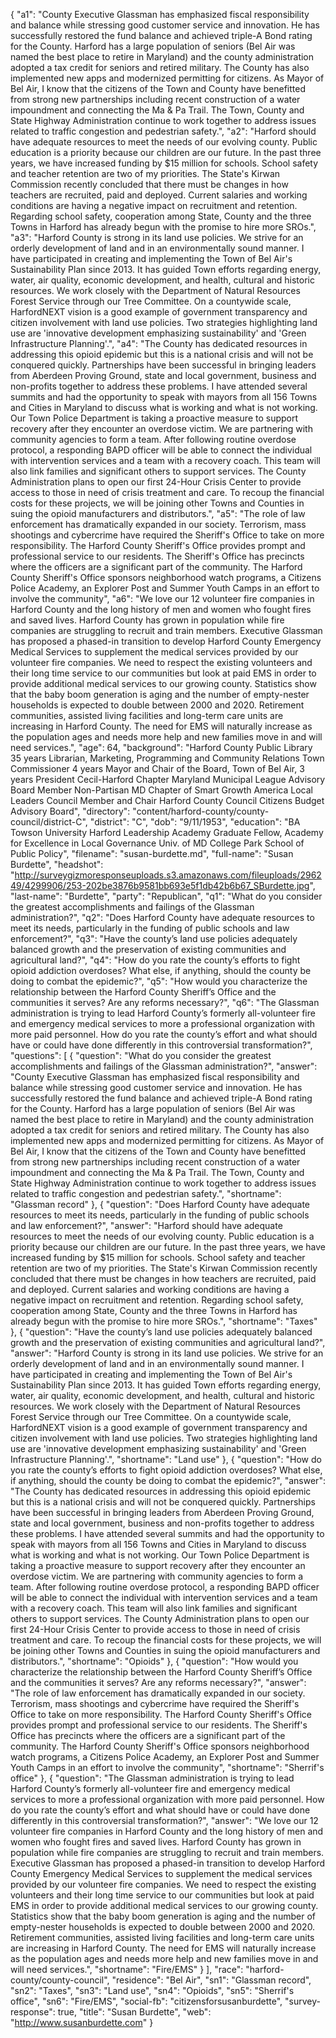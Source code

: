 {
  "a1": "County Executive Glassman has emphasized fiscal responsibility and balance while stressing good customer service and innovation. He has successfully restored the fund balance and achieved triple-A Bond rating for the County. Harford has a large population of seniors (Bel Air was named the best place to retire in Maryland) and the county administration adopted a tax credit for seniors and retired military. The County has also implemented new apps and modernized permitting for citizens. As Mayor of Bel Air, I know that the citizens of the Town and County have benefitted from strong new partnerships including recent construction of a water impoundment and connecting the Ma & Pa Trail. The Town, County and State Highway Administration continue to work together to address issues related to traffic congestion and pedestrian safety.",
  "a2": "Harford should have adequate resources to meet the needs of our evolving county. Public education is a priority because our children are our future. In the past three years, we have increased funding by $15 million for schools. School safety and teacher retention are two of my priorities. The State's Kirwan Commission recently concluded that there must be changes in how teachers are recruited, paid and deployed. Current salaries and working conditions are having a negative impact on recruitment and retention. Regarding school safety, cooperation among State, County and the three Towns in Harford has already begun with the promise to hire more SROs.",
  "a3": "Harford County is strong in its land use policies. We strive for an orderly development of land and in an environmentally sound manner. I have participated in creating and implementing the Town of Bel Air's Sustainability Plan since 2013. It has guided Town efforts regarding energy, water, air quality, economic development, and health, cultural and historic resources. We work closely with the Department of Natural Resources Forest Service through our Tree Committee. On a countywide scale, HarfordNEXT vision is a good example of government transparency and citizen involvement with land use policies. Two strategies highlighting land use are 'innovative development emphasizing sustainability' and 'Green Infrastructure Planning'.",
  "a4": "The County has dedicated resources in addressing this opioid epidemic but this is a national crisis and will not be conquered quickly. Partnerships have been successful in bringing leaders from Aberdeen Proving Ground, state and local government, business and non-profits together to address these problems. I have attended several summits and had the opportunity to speak with mayors from all 156 Towns and Cities in Maryland to discuss what is working and what is not working. Our Town Police Department is taking a proactive measure to support recovery after they encounter an overdose victim. We are partnering with community agencies to form a team. After following routine overdose protocol, a responding BAPD officer will be able to connect the individual with intervention services and a team with a recovery coach. This team will also link families and significant others to support services. The County Administration plans to open our first 24-Hour Crisis Center to provide access to those in need of crisis treatment and care. To recoup the financial costs for these projects, we will be joining other Towns and Counties in suing the opioid manufacturers and distributors.",
  "a5": "The role of law enforcement has dramatically expanded in our society. Terrorism, mass shootings and cybercrime have required the Sheriff's Office to take on more responsibility. The Harford County Sheriff's Office provides prompt and professional service to our residents. The Sheriff's Office has precincts where the officers are a significant part of the community. The Harford County Sheriff's Office sponsors neighborhood watch programs, a Citizens Police Academy, an Explorer Post and Summer Youth Camps in an effort to involve the community",
  "a6": "We love our 12 volunteer fire companies in Harford County and the long history of men and women who fought fires and saved lives. Harford County has grown in population while fire companies are struggling to recruit and train members. Executive Glassman has proposed a phased-in transition to develop Harford County Emergency Medical Services to supplement the medical services provided by our volunteer fire companies. We need to respect the existing volunteers and their long time service to our communities but look at paid EMS in order to provide additional medical services to our growing county. Statistics show that the baby boom generation is aging and the number of empty-nester households is expected to double between 2000 and 2020. Retirement communities, assisted living facilities and long-term care units are increasing in Harford County. The need for EMS will naturally increase as the population ages and needs more help and new families move in and will need services.",
  "age": 64,
  "background": "Harford County Public Library 35 years Librarian, Marketing, Programming and Community Relations Town Commissioner 4 years Mayor and Chair of the Board, Town of Bel Air, 3 years President Cecil-Harford Chapter Maryland Municipal League Advisory Board Member Non-Partisan MD Chapter of Smart Growth America Local Leaders Council Member and Chair Harford County Council Citizens Budget Advisory Board",
  "directory": "content/harford-county/county-council/district-C",
  "district": "C",
  "dob": "9/11/1953",
  "education": "BA Towson University Harford Leadership Academy Graduate Fellow, Academy for Excellence in Local Governance Univ. of MD College Park School of Public Policy",
  "filename": "susan-burdette.md",
  "full-name": "Susan Burdette",
  "headshot": "http://surveygizmoresponseuploads.s3.amazonaws.com/fileuploads/296249/4299906/253-202be3876b9581bb693e5f1db42b6b67_SBurdette.jpg",
  "last-name": "Burdette",
  "party": "Republican",
  "q1": "What do you consider the greatest accomplishments and failings of the Glassman administration?",
  "q2": "Does Harford County have adequate resources to meet its needs, particularly in the funding of public schools and law enforcement?",
  "q3": "Have the county’s land use policies adequately balanced growth and the preservation of existing communities and agricultural land?",
  "q4": "How do you rate the county’s efforts to fight opioid addiction overdoses? What else, if anything, should the county be doing to combat the epidemic?",
  "q5": "How would you characterize the relationship between the Harford County Sheriff’s Office and the communities it serves? Are any reforms necessary?",
  "q6": "The Glassman administration is trying to lead Harford County’s formerly all-volunteer fire and emergency medical services to more a professional organization with more paid personnel. How do you rate the county’s effort and what should have or could have done differently in this controversial transformation?",
  "questions": [
    {
      "question": "What do you consider the greatest accomplishments and failings of the Glassman administration?",
      "answer": "County Executive Glassman has emphasized fiscal responsibility and balance while stressing good customer service and innovation. He has successfully restored the fund balance and achieved triple-A Bond rating for the County. Harford has a large population of seniors (Bel Air was named the best place to retire in Maryland) and the county administration adopted a tax credit for seniors and retired military. The County has also implemented new apps and modernized permitting for citizens. As Mayor of Bel Air, I know that the citizens of the Town and County have benefitted from strong new partnerships including recent construction of a water impoundment and connecting the Ma & Pa Trail. The Town, County and State Highway Administration continue to work together to address issues related to traffic congestion and pedestrian safety.",
      "shortname": "Glassman record"
    },
    {
      "question": "Does Harford County have adequate resources to meet its needs, particularly in the funding of public schools and law enforcement?",
      "answer": "Harford should have adequate resources to meet the needs of our evolving county. Public education is a priority because our children are our future. In the past three years, we have increased funding by $15 million for schools. School safety and teacher retention are two of my priorities. The State's Kirwan Commission recently concluded that there must be changes in how teachers are recruited, paid and deployed. Current salaries and working conditions are having a negative impact on recruitment and retention. Regarding school safety, cooperation among State, County and the three Towns in Harford has already begun with the promise to hire more SROs.",
      "shortname": "Taxes"
    },
    {
      "question": "Have the county’s land use policies adequately balanced growth and the preservation of existing communities and agricultural land?",
      "answer": "Harford County is strong in its land use policies. We strive for an orderly development of land and in an environmentally sound manner. I have participated in creating and implementing the Town of Bel Air's Sustainability Plan since 2013. It has guided Town efforts regarding energy, water, air quality, economic development, and health, cultural and historic resources. We work closely with the Department of Natural Resources Forest Service through our Tree Committee. On a countywide scale, HarfordNEXT vision is a good example of government transparency and citizen involvement with land use policies. Two strategies highlighting land use are 'innovative development emphasizing sustainability' and 'Green Infrastructure Planning'.",
      "shortname": "Land use"
    },
    {
      "question": "How do you rate the county’s efforts to fight opioid addiction overdoses? What else, if anything, should the county be doing to combat the epidemic?",
      "answer": "The County has dedicated resources in addressing this opioid epidemic but this is a national crisis and will not be conquered quickly. Partnerships have been successful in bringing leaders from Aberdeen Proving Ground, state and local government, business and non-profits together to address these problems. I have attended several summits and had the opportunity to speak with mayors from all 156 Towns and Cities in Maryland to discuss what is working and what is not working. Our Town Police Department is taking a proactive measure to support recovery after they encounter an overdose victim. We are partnering with community agencies to form a team. After following routine overdose protocol, a responding BAPD officer will be able to connect the individual with intervention services and a team with a recovery coach. This team will also link families and significant others to support services. The County Administration plans to open our first 24-Hour Crisis Center to provide access to those in need of crisis treatment and care. To recoup the financial costs for these projects, we will be joining other Towns and Counties in suing the opioid manufacturers and distributors.",
      "shortname": "Opioids"
    },
    {
      "question": "How would you characterize the relationship between the Harford County Sheriff’s Office and the communities it serves? Are any reforms necessary?",
      "answer": "The role of law enforcement has dramatically expanded in our society. Terrorism, mass shootings and cybercrime have required the Sheriff's Office to take on more responsibility. The Harford County Sheriff's Office provides prompt and professional service to our residents. The Sheriff's Office has precincts where the officers are a significant part of the community. The Harford County Sheriff's Office sponsors neighborhood watch programs, a Citizens Police Academy, an Explorer Post and Summer Youth Camps in an effort to involve the community",
      "shortname": "Sherrif's office"
    },
    {
      "question": "The Glassman administration is trying to lead Harford County’s formerly all-volunteer fire and emergency medical services to more a professional organization with more paid personnel. How do you rate the county’s effort and what should have or could have done differently in this controversial transformation?",
      "answer": "We love our 12 volunteer fire companies in Harford County and the long history of men and women who fought fires and saved lives. Harford County has grown in population while fire companies are struggling to recruit and train members. Executive Glassman has proposed a phased-in transition to develop Harford County Emergency Medical Services to supplement the medical services provided by our volunteer fire companies. We need to respect the existing volunteers and their long time service to our communities but look at paid EMS in order to provide additional medical services to our growing county. Statistics show that the baby boom generation is aging and the number of empty-nester households is expected to double between 2000 and 2020. Retirement communities, assisted living facilities and long-term care units are increasing in Harford County. The need for EMS will naturally increase as the population ages and needs more help and new families move in and will need services.",
      "shortname": "Fire/EMS"
    }
  ],
  "race": "harford-county/county-council",
  "residence": "Bel Air",
  "sn1": "Glassman record",
  "sn2": "Taxes",
  "sn3": "Land use",
  "sn4": "Opioids",
  "sn5": "Sherrif's office",
  "sn6": "Fire/EMS",
  "social-fb": "citizensforsusanburdette",
  "survey-response": true,
  "title": "Susan Burdette",
  "web": "http://www.susanburdette.com"
}
